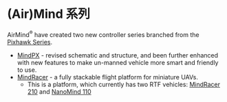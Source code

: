 # (Air)Mind 系列

AirMind<sup>&reg;</sup> have created two new controller series branched from the [Pixhawk Series](../flight_controller/pixhawk_series.md).

* [MindPX](../flight_controller/mindpx.md) - revised schematic and structure, and been further enhanced with new features to make un-manned vehicle more smart and friendly to use.
* [MindRacer](../flight_controller/mindracer.md) - a fully stackable flight platform for miniature UAVs. 
  * This is a platform, which currently has two RTF vehicles: [MindRacer 210](../flight_controller/mindracer210.md) and [NanoMind 110](../flight_controller/nanomind110.md)